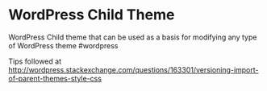 # WordPress Child Theme
WordPress Child theme that can be used as a basis for modifying any type of WordPress theme #wordpress

Tips followed at http://wordpress.stackexchange.com/questions/163301/versioning-import-of-parent-themes-style-css
